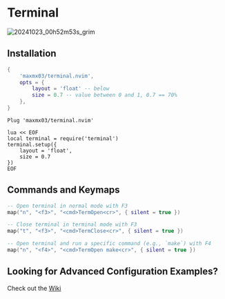 # Terminal

![20241023_00h52m53s_grim](https://github.com/user-attachments/assets/4d9e9a72-7107-42a6-b4a2-18798c8d1946)

## Installation

```lua
{
    'maxmx03/terminal.nvim',
    opts = {
        layout = 'float' -- below
        size = 0.7 -- value between 0 and 1, 0.7 == 70%
    },
}
```

```vim
Plug 'maxmx03/terminal.nvim'

lua << EOF
local terminal = require('terminal')
terminal.setup({
    layout = 'float',
    size = 0.7
})
EOF
```

## Commands and Keymaps

```lua
-- Open terminal in normal mode with F3
map("n", "<f3>", "<cmd>TermOpen<cr>", { silent = true })

-- Close terminal in terminal mode with F3
map("t", "<f3>", "<cmd>TermClose<cr>", { silent = true })

-- Open terminal and run a specific command (e.g., `make`) with F4
map("n", "<f4>", "<cmd>TermOpen make<cr>", { silent = true })

```


## Looking for Advanced Configuration Examples?

Check out the [Wiki](https://github.com/maxmx03/terminal.nvim/wiki)
